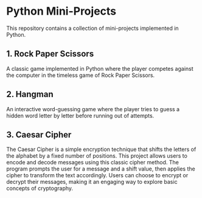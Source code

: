 # Python Mini-Projects

This repository contains a collection of mini-projects implemented in Python.

## 1. Rock Paper Scissors

A classic game implemented in Python where the player competes against the computer in the timeless game of Rock Paper Scissors.

## 2. Hangman

An interactive word-guessing game where the player tries to guess a hidden word letter by letter before running out of attempts.

## 3. Caesar Cipher

The Caesar Cipher is a simple encryption technique that shifts the letters of the alphabet by a fixed number of positions. This project allows users to encode and decode messages using this classic cipher method. The program prompts the user for a message and a shift value, then applies the cipher to transform the text accordingly. Users can choose to encrypt or decrypt their messages, making it an engaging way to explore basic concepts of cryptography.

